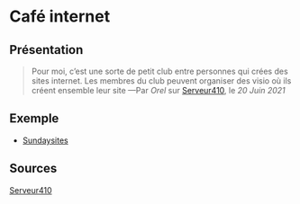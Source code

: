 # Café internet 
## Présentation
> Pour moi, c’est une sorte de petit club entre personnes qui crées des sites internet. Les membres du club peuvent organiser des visio où ils créent ensemble leur site
> —Par *Orel* sur [Serveur410](https://serveur410.com/ton-coin-de-web-tattends/#comment-1278), le *20 Juin 2021*

## Exemple
- [Sundaysites](https://sundaysites.cafe/howto.html)

## Sources
[Serveur410](https://serveur410.com/ton-coin-de-web-tattends/#comment-1278)
